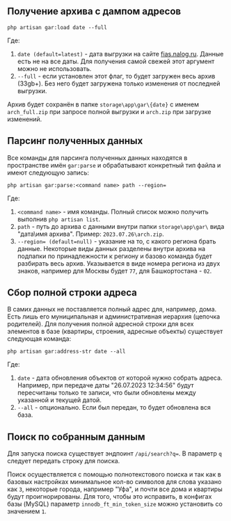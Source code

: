 ## Получение архива с дампом адресов

```php artisan gar:load date --full```

Где:
1. `date (default=latest)` - дата выгрузки на сайте [fias.nalog.ru](fias.nalog.ru). Данные есть не на все даты. Для получения самой свежей этот аргумент можно не использовать.
2. `--full` - если установлен этот флаг, то будет загружен весь архив (33gb+). Без него будет загружена только изменения от последней выгрузки.

Архив будет сохранён в папке `storage\app\gar\{date}` с именем `arch_full.zip` при запросе полной выгрузки и `arch.zip` при загрузке изменений.


## Парсинг полученных данных

Все команды для парсинга полученных данных находятся в пространстве имён `gar:parse` и обрабатывают конкретный тип файла и имеют следующую запись:

```php artisan gar:parse:<command name> path --region=```

Где:
1. `<command name>` - имя команды. Полный список можно получить выполнив `php artisan list`.
2. `path` - путь до архива с данными внутри папки `storage\app\gar\` вида "дата\имя архива". Пример: `2023.07.26\arch.zip`.
3. `--region= (default=null)` - указание на то, с какого региона брать данные. Некоторые виды данных разделены внутри архива на подпапки по принадлежности к региону и базово команда будет разбирать весь архив. Указывается в виде номера региона из двух знаков, например для Москвы будет `77`, для Башкортостана - `02`.

## Сбор полной строки адреса

В самих данных не поставляется полный адрес для, например, дома. Есть лишь его муниципальная и административная иерархия (цепочка родителей). Для получения полной адресной строки для всех элементов в базе (квартиры, строения, адресные объекты) существует следующая команда:

```php artisan gar:address-str date --all```

Где:
1. `date` - дата обновления объектов от которой нужно собрать адреса. Например, при передаче даты "26.07.2023 12:34:56" будут пересчитаны только те записи, что были обновлены между указанной и текущей датой.
2. `--all` - опционально. Если был передан, то будет обновлена вся база.

## Поиск по собранным данным

Для запуска поиска существует эндпоинт `/api/search?q=`. В параметр `q` следует передать строку для поиска.

Поиск осуществляется с помощью полнотекстового поиска и так как в базовых настройках минимальное кол-во символов для слова указано как `3`, некоторые города, например "Уфа", и почти все дома и квартиры будут проигнорированы. Для того, чтобы это исправить, в конфигах базы (MySQL) параметр `innodb_ft_min_token_size` можно установить со значением `1`.
